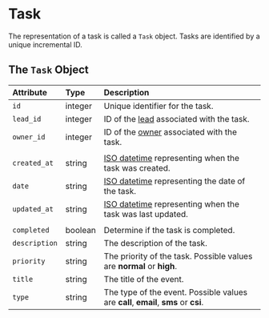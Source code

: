 # Task

The representation of a task is called a `Task` object. Tasks are identified by a unique incremental ID.

## The `Task` Object

| **Attribute** | **Type** | **Description** |
| :--- | :--- | :--- |
| `id` | integer | Unique identifier for the task. |
| `lead_id` | integer | ID of the [lead](lead.md) associated with the task. |
| `owner_id` | integer | ID of the [owner](user.md) associated with the task. |
|  |  |  |
| `created_at` | string | [ISO datetime](https://en.wikipedia.org/wiki/ISO_8601) representing when the task was created. |
| `date` | string | [ISO datetime](https://en.wikipedia.org/wiki/ISO_8601) representing the date of the task. |
| `updated_at` | string | [ISO datetime](https://en.wikipedia.org/wiki/ISO_8601) representing when the task was last updated. |
|  |  |  |
| `completed` | boolean | Determine if the task is completed. |
| `description` | string | The description of the task. |
| `priority` | string | The priority of the task. Possible values are **normal** or **high**. |
| `title` | string | The title of the event. |
| `type` | string | The type of the event. Possible values are **call**, **email**, **sms** or **csi**. |

